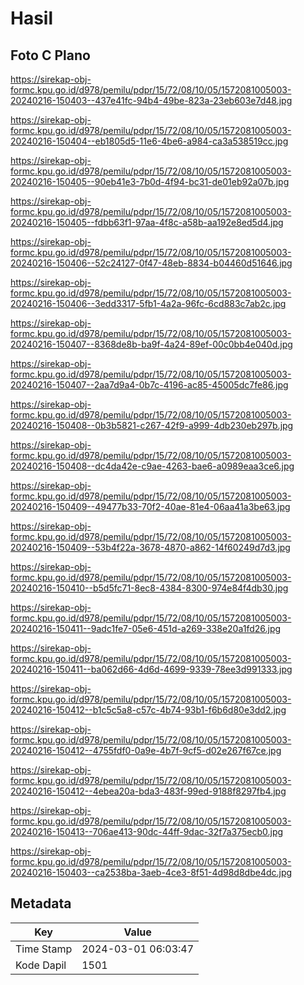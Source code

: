 # Hasil

## Foto C Plano

https://sirekap-obj-formc.kpu.go.id/d978/pemilu/pdpr/15/72/08/10/05/1572081005003-20240216-150403--437e41fc-94b4-49be-823a-23eb603e7d48.jpg

https://sirekap-obj-formc.kpu.go.id/d978/pemilu/pdpr/15/72/08/10/05/1572081005003-20240216-150404--eb1805d5-11e6-4be6-a984-ca3a538519cc.jpg

https://sirekap-obj-formc.kpu.go.id/d978/pemilu/pdpr/15/72/08/10/05/1572081005003-20240216-150405--90eb41e3-7b0d-4f94-bc31-de01eb92a07b.jpg

https://sirekap-obj-formc.kpu.go.id/d978/pemilu/pdpr/15/72/08/10/05/1572081005003-20240216-150405--fdbb63f1-97aa-4f8c-a58b-aa192e8ed5d4.jpg

https://sirekap-obj-formc.kpu.go.id/d978/pemilu/pdpr/15/72/08/10/05/1572081005003-20240216-150406--52c24127-0f47-48eb-8834-b04460d51646.jpg

https://sirekap-obj-formc.kpu.go.id/d978/pemilu/pdpr/15/72/08/10/05/1572081005003-20240216-150406--3edd3317-5fb1-4a2a-96fc-6cd883c7ab2c.jpg

https://sirekap-obj-formc.kpu.go.id/d978/pemilu/pdpr/15/72/08/10/05/1572081005003-20240216-150407--8368de8b-ba9f-4a24-89ef-00c0bb4e040d.jpg

https://sirekap-obj-formc.kpu.go.id/d978/pemilu/pdpr/15/72/08/10/05/1572081005003-20240216-150407--2aa7d9a4-0b7c-4196-ac85-45005dc7fe86.jpg

https://sirekap-obj-formc.kpu.go.id/d978/pemilu/pdpr/15/72/08/10/05/1572081005003-20240216-150408--0b3b5821-c267-42f9-a999-4db230eb297b.jpg

https://sirekap-obj-formc.kpu.go.id/d978/pemilu/pdpr/15/72/08/10/05/1572081005003-20240216-150408--dc4da42e-c9ae-4263-bae6-a0989eaa3ce6.jpg

https://sirekap-obj-formc.kpu.go.id/d978/pemilu/pdpr/15/72/08/10/05/1572081005003-20240216-150409--49477b33-70f2-40ae-81e4-06aa41a3be63.jpg

https://sirekap-obj-formc.kpu.go.id/d978/pemilu/pdpr/15/72/08/10/05/1572081005003-20240216-150409--53b4f22a-3678-4870-a862-14f60249d7d3.jpg

https://sirekap-obj-formc.kpu.go.id/d978/pemilu/pdpr/15/72/08/10/05/1572081005003-20240216-150410--b5d5fc71-8ec8-4384-8300-974e84f4db30.jpg

https://sirekap-obj-formc.kpu.go.id/d978/pemilu/pdpr/15/72/08/10/05/1572081005003-20240216-150411--9adc1fe7-05e6-451d-a269-338e20a1fd26.jpg

https://sirekap-obj-formc.kpu.go.id/d978/pemilu/pdpr/15/72/08/10/05/1572081005003-20240216-150411--ba062d66-4d6d-4699-9339-78ee3d991333.jpg

https://sirekap-obj-formc.kpu.go.id/d978/pemilu/pdpr/15/72/08/10/05/1572081005003-20240216-150412--b1c5c5a8-c57c-4b74-93b1-f6b6d80e3dd2.jpg

https://sirekap-obj-formc.kpu.go.id/d978/pemilu/pdpr/15/72/08/10/05/1572081005003-20240216-150412--4755fdf0-0a9e-4b7f-9cf5-d02e267f67ce.jpg

https://sirekap-obj-formc.kpu.go.id/d978/pemilu/pdpr/15/72/08/10/05/1572081005003-20240216-150412--4ebea20a-bda3-483f-99ed-9188f8297fb4.jpg

https://sirekap-obj-formc.kpu.go.id/d978/pemilu/pdpr/15/72/08/10/05/1572081005003-20240216-150413--706ae413-90dc-44ff-9dac-32f7a375ecb0.jpg

https://sirekap-obj-formc.kpu.go.id/d978/pemilu/pdpr/15/72/08/10/05/1572081005003-20240216-150403--ca2538ba-3aeb-4ce3-8f51-4d98d8dbe4dc.jpg


## Metadata

| Key        | Value               |
| ---------- | ------------------- |
| Time Stamp | 2024-03-01 06:03:47 |
| Kode Dapil | 1501                |




